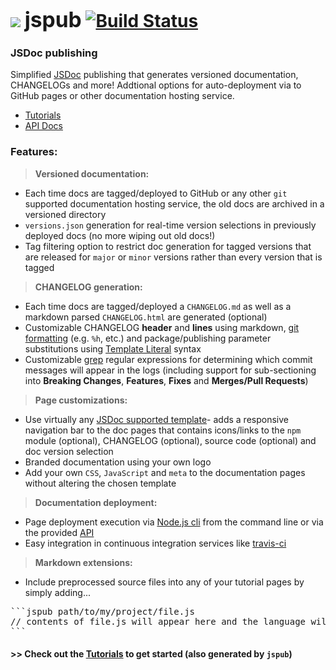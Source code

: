 <b class="jspub-remove-me">
  
# ![](https://raw.githubusercontent.com/ugate/jspub/master/jspub/static/favicon-32x32.png) <span style="font-size:larger;">jspub</span> [![Build Status](https://travis-ci.com/ugate/jspub.svg?branch=master)](https://travis-ci.com/ugate/jspub)

</b>

### JSDoc publishing
Simplified [JSDoc](http://usejsdoc.org/) publishing that generates versioned documentation, CHANGELOGs and more! Addtional options for auto-deployment via to GitHub pages or other documentation hosting service.

* [Tutorials](https://ugate.github.io/jspub/tutorial-1-start.html)
* [API Docs](https://ugate.github.io/jspub/globals.html)

### Features:

> __Versioned documentation:__
&nbsp;

- Each time docs are tagged/deployed to GitHub or any other `git` supported documentation hosting service, the old docs are archived in a versioned directory
- `versions.json` generation for real-time version selections in previously deployed docs (no more wiping out old docs!)
- Tag filtering option to restrict doc generation for tagged versions that are released for `major` or `minor` versions rather than every version that is tagged

> __CHANGELOG generation:__
&nbsp;

- Each time docs are tagged/deployed a `CHANGELOG.md` as well as a markdown parsed `CHANGELOG.html` are generated (optional)
- Customizable CHANGELOG __header__ and __lines__ using markdown, [git formatting](https://git-scm.com/docs/pretty-formats) (e.g. `%h`, etc.) and package/publishing parameter substitutions using [Template Literal](https://developer.mozilla.org/en-US/docs/Web/JavaScript/Reference/Template_literals) syntax
- Customizable [grep](https://git-scm.com/docs/git-log#git-log---grepltpatterngt) regular expressions for determining which commit messages will appear in the logs (including support for sub-sectioning into __Breaking Changes__, __Features__, __Fixes__ and __Merges/Pull Requests__)

> __Page customizations:__
&nbsp;

- Use virtually any [JSDoc supported template](https://github.com/jsdoc3/jsdoc#templates)- adds a responsive navigation bar to the doc pages that contains icons/links to the `npm` module (optional), CHANGELOG (optional), source code (optional) and doc version selection
- Branded documentation using your own logo
- Add your own `CSS`, `JavaScript` and `meta` to the documentation pages without altering the chosen template

> __Documentation deployment:__
&nbsp;

- Page deployment execution via [Node.js cli](https://nodejs.org/api/cli.html) from the command line or via the provided [API](https://ugate.github.io/jspub/globals.html)
- Easy integration in continuous integration services like [travis-ci](https://travis-ci.com/)

> __Markdown extensions:__
&nbsp;

- Include preprocessed source files into any of your tutorial pages by simply adding...
<pre>
```jspub path/to/my/project/file.js
// contents of file.js will appear here and the language will be set using the file extension!
```
</pre>

#### >> Check out the [Tutorials](https://ugate.github.io/jspub/tutorial-1-start.html) to get started (also generated by `jspub`)
